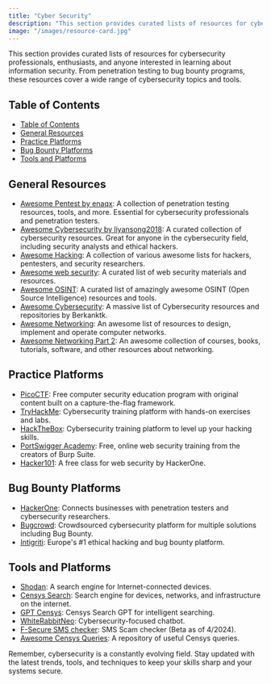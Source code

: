 ```yaml
---
title: "Cyber Security"
description: "This section provides curated lists of resources for cybersecurity professionals, enthusiasts, and anyone interested in learning about information security. From penetration testing to bug bounty programs, these resources cover a wide range of cybersecurity topics and tools."
image: "/images/resource-card.jpg"
---
```


This section provides curated lists of resources for cybersecurity professionals, enthusiasts, and anyone interested in learning about information security. From penetration testing to bug bounty programs, these resources cover a wide range of cybersecurity topics and tools.

## Table of Contents
- [Table of Contents](#table-of-contents)
- [General Resources](#general-resources)
- [Practice Platforms](#practice-platforms)
- [Bug Bounty Platforms](#bug-bounty-platforms)
- [Tools and Platforms](#tools-and-platforms)

## General Resources

- <a href="https://github.com/enaqx/awesome-pentest" target="_blank" rel="noopener noreferrer">Awesome Pentest by enaqx</a>: A collection of penetration testing resources, tools, and more. Essential for cybersecurity professionals and penetration testers.
- <a href="https://github.com/liyansong2018/awesome-cybersecurity" target="_blank" rel="noopener noreferrer">Awesome Cybersecurity by liyansong2018</a>: A curated collection of cybersecurity resources. Great for anyone in the cybersecurity field, including security analysts and ethical hackers.
- <a href="https://github.com/Hack-with-Github/Awesome-Hacking" target="_blank" rel="noopener noreferrer">Awesome Hacking</a>: A collection of various awesome lists for hackers, pentesters, and security researchers.
- <a href="https://github.com/qazbnm456/awesome-web-security" target="_blank" rel="noopener noreferrer">Awesome web security</a>: A curated list of web security materials and resources.
- <a href="https://github.com/jivoi/awesome-osint" target="_blank" rel="noopener noreferrer">Awesome OSINT</a>: A curated list of amazingly awesome OSINT (Open Source Intelligence) resources and tools.
- <a href="https://github.com/Berkanktk/CyberSecurity" target="_blank" rel="noopener noreferrer">Awesome Cybersecurity</a>: A massive list of Cybersecurity resources and repositories by Berkanktk.
- <a href="https://github.com/nyquist/awesome-networking" target="_blank" rel="noopener noreferrer">Awesome Networking</a>: An awesome list of resources to design, implement and operate computer networks.
- <a href="https://github.com/facyber/awesome-networking" target="_blank" rel="noopener noreferrer">Awesome Networking Part 2</a>: An awesome collection of courses, books, tutorials, software, and other resources about networking.

## Practice Platforms

- <a href="https://picoctf.org/" target="_blank" rel="noopener">PicoCTF</a>: Free computer security education program with original content built on a capture-the-flag framework.
- <a href="https://tryhackme.com/" target="_blank" rel="noopener">TryHackMe</a>: Cybersecurity training platform with hands-on exercises and labs.
- <a href="https://www.hackthebox.com/" target="_blank" rel="noopener">HackTheBox</a>: Cybersecurity training platform to level up your hacking skills.
- <a href="https://portswigger.net/web-security" target="_blank" rel="noopener">PortSwigger Academy</a>: Free, online web security training from the creators of Burp Suite.
- <a href="https://www.hacker101.com/" target="_blank" rel="noopener">Hacker101</a>: A free class for web security by HackerOne.

## Bug Bounty Platforms

- <a href="https://www.hackerone.com/" target="_blank" rel="noopener">HackerOne</a>: Connects businesses with penetration testers and cybersecurity researchers.
- <a href="https://www.bugcrowd.com/" target="_blank" rel="noopener">Bugcrowd</a>: Crowdsourced cybersecurity platform for multiple solutions including Bug Bounty.
- <a href="https://www.intigriti.com/" target="_blank" rel="noopener">Intigriti</a>: Europe's #1 ethical hacking and bug bounty platform.

## Tools and Platforms

- <a href="https://www.shodan.io/" target="_blank" rel="noopener">Shodan</a>: A search engine for Internet-connected devices.
- <a href="https://search.censys.io/" target="_blank" rel="noopener">Censys Search</a>: Search engine for devices, networks, and infrastructure on the internet.
- <a href="https://gpt.censys.io/" target="_blank" rel="noopener noreferrer">GPT Censys</a>: Censys Search GPT for intelligent searching.
- <a href="https://www.whiterabbitneo.com/" target="_blank" rel="noopener noreferrer">WhiteRabbitNeo</a>: Cybersecurity-focused chatbot.
- <a href="https://www.f-secure.com/en/text-message-checker" target="_blank" rel="noopener">F-Secure SMS checker</a>: SMS Scam checker (Beta as of 4/2024).
- <a href="https://github.com/thehappydinoa/awesome-censys-queries" target="_blank" rel="noopener noreferrer">Awesome Censys Queries</a>: A repository of useful Censys queries.


Remember, cybersecurity is a constantly evolving field. Stay updated with the latest trends, tools, and techniques to keep your skills sharp and your systems secure.